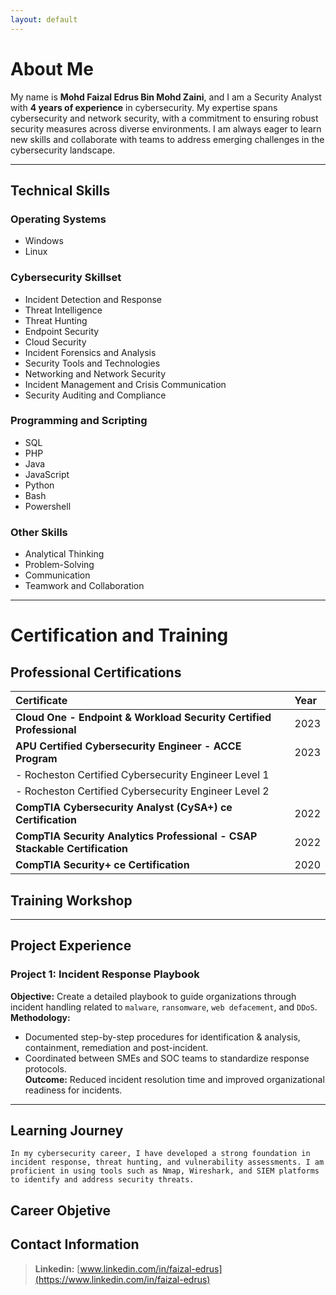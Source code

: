 ```yaml
---
layout: default
---
```


# About Me

My name is **Mohd Faizal Edrus Bin Mohd Zaini**, and I am a Security Analyst with **4 years of experience** in cybersecurity. My expertise spans cybersecurity and network security, with a commitment to ensuring robust security measures across diverse environments. I am always eager to learn new skills and collaborate with teams to address emerging challenges in the cybersecurity landscape.

* * *

## Technical Skills

### Operating Systems

* Windows
* Linux

### Cybersecurity Skillset

* Incident Detection and Response
* Threat Intelligence
* Threat Hunting
* Endpoint Security
* Cloud Security
* Incident Forensics and Analysis
* Security Tools and Technologies
* Networking and Network Security
* Incident Management and Crisis Communication
* Security Auditing and Compliance

### Programming and Scripting

* SQL
* PHP
* Java
* JavaScript
* Python
* Bash
* Powershell 

### Other Skills

* Analytical Thinking
* Problem-Solving
* Communication
* Teamwork and Collaboration

* * *

# Certification and Training

## Professional Certifications

| Certificate        | Year          |
|:-------------|:------------------|
| **Cloud One - Endpoint & Workload Security Certified Professional** | 2023 |
| **APU Certified Cybersecurity Engineer - ACCE Program** | 2023   |
|   - Rocheston Certified Cybersecurity Engineer Level 1 |      |
|   - Rocheston Certified Cybersecurity Engineer Level 2 |      |
| **CompTIA Cybersecurity Analyst (CySA+) ce Certification** | 2022    |
| **CompTIA Security Analytics Professional - CSAP Stackable Certification** | 2022    |
| **CompTIA Security+ ce Certification** | 2020   |

## Training Workshop

* * *

## Project Experience

### Project 1: **Incident Response Playbook**
**Objective:** Create a detailed playbook to guide organizations through incident handling related to `malware`, `ransomware`, `web defacement`, and `DDoS`.
**Methodology:**  
* Documented step-by-step procedures for identification & analysis, containment, remediation and post-incident.  
* Coordinated between SMEs and SOC teams to standardize response protocols.  
**Outcome:** Reduced incident resolution time and improved organizational readiness for incidents.

* * *

## Learning Journey

```
In my cybersecurity career, I have developed a strong foundation in incident response, threat hunting, and vulnerability assessments. I am proficient in using tools such as Nmap, Wireshark, and SIEM platforms to identify and address security threats.
```

## Career Objetive

## Contact Information

> **Linkedin:** [www.linkedin.com/in/faizal-edrus](https://www.linkedin.com/in/faizal-edrus)
